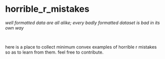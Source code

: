 # horrible_r_mistakes

_well formatted data are all alike; every badly formatted dataset is bad in its own way_  

&nbsp;  

here is a place to collect minimum convex examples of horrible r mistakes so as to learn from them.
feel free to contribute.
